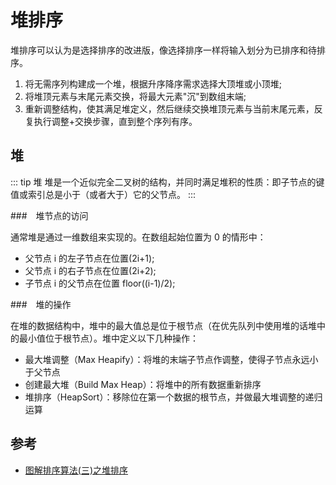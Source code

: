 # 堆排序

堆排序可以认为是选择排序的改进版，像选择排序一样将输入划分为已排序和待排序。

1. 将无需序列构建成一个堆，根据升序降序需求选择大顶堆或小顶堆;
2. 将堆顶元素与末尾元素交换，将最大元素"沉"到数组末端;
3. 重新调整结构，使其满足堆定义，然后继续交换堆顶元素与当前末尾元素，反复执行调整+交换步骤，直到整个序列有序。

## 堆

::: tip 堆
堆是一个近似完全二叉树的结构，并同时满足堆积的性质：即子节点的键值或索引总是小于（或者大于）它的父节点。
:::

###　堆节点的访问

通常堆是通过一维数组来实现的。在数组起始位置为 0 的情形中：

- 父节点 i 的左子节点在位置(2i+1);
- 父节点 i 的右子节点在位置(2i+2);
- 子节点 i 的父节点在位置 floor((i-1)/2);

###　堆的操作

在堆的数据结构中，堆中的最大值总是位于根节点（在优先队列中使用堆的话堆中的最小值位于根节点）。堆中定义以下几种操作：

- 最大堆调整（Max Heapify）：将堆的末端子节点作调整，使得子节点永远小于父节点
- 创建最大堆（Build Max Heap）：将堆中的所有数据重新排序
- 堆排序（HeapSort）：移除位在第一个数据的根节点，并做最大堆调整的递归运算

## 参考

- [图解排序算法(三)之堆排序](https://www.cnblogs.com/chengxiao/p/6129630.html)
